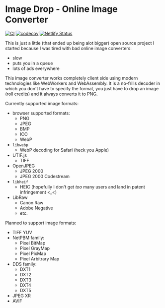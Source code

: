 # Image Drop - Online Image Converter
[![CI](https://github.com/imgdrop/imgdrop/workflows/CI/badge.svg?branch=master)](https://github.com/imgdrop/imgdrop/actions)
[![codecov](https://codecov.io/gh/imgdrop/imgdrop/branch/master/graph/badge.svg)](https://codecov.io/gh/imgdrop/imgdrop)
[![Netlify Status](https://api.netlify.com/api/v1/badges/2ba002da-6b54-4554-860f-dcbb87dafd09/deploy-status)](https://app.netlify.com/sites/imgdrop/deploys)

This is just a little (that ended up being alot bigger) open source project I started because I was tired with bad online image converters:

- slow
- puts you in a queue
- lots of ads everywhere

This image converter works completely client side using modern technologies like WebWorkers and WebAssembly. It is a no-frills decoder in which you don't have to specify the format, you just have to drop an image (roll credits) and it always converts it to PNG.

Currently supported image formats:

- browser supported formats:
  - PNG
  - JPEG
  - BMP
  - ICO
  - WebP
- `libwebp`
  - WebP decoding for Safari (heck you Apple)
- UTIF.js
  - TIFF
- OpenJPEG
  - JPEG 2000
  - JPEG 2000 Codestream
- `libheif`
  - HEIC (hopefully I don't get *too* many users and land in patent infringement <_<)
- LibRaw
  - Canon Raw
  - Adobe Negative
  - etc.

Planned to support image formats:

- TIFF YUV
- NetPBM family:
  - Pixel BitMap
  - Pixel GrayMap
  - Pixel PixMap
  - Pixel Arbitrary Map
- DDS family:
  - DXT1
  - DXT2
  - DXT3
  - DXT4
  - DXT5
- JPEG XR
- AVIF
